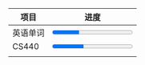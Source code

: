 
| 项目    | 进度                                                     |
| ----- | ------------------------------------------------------ |
| 英语单词  | <span><progress max=6546 value=2169></progress></span> |
| CS440 | <span><progress max=100 value=39></progress></span>    |
|       |                                                        |
